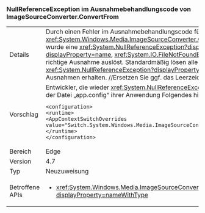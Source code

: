 ### <a name="nullreferenceexception-in-exception-handling-code-from-imagesourceconverterconvertfrom"></a>NullReferenceException im Ausnahmebehandlungscode von ImageSourceConverter.ConvertFrom

|   |   |
|---|---|
|Details|Durch einen Fehler im Ausnahmebehandlungscode für <xref:System.Windows.Media.ImageSourceConverter.ConvertFrom(System.ComponentModel.ITypeDescriptorContext,System.Globalization.CultureInfo,System.Object)> wurde eine <xref:System.NullReferenceException?displayProperty=name> anstelle der gewünschten Ausnahme ausgelöst (z.B. <xref:System.IO.DirectoryNotFoundException?displayProperty=name>, <xref:System.IO.FileNotFoundException?displayProperty=name>). Mit dieser Änderung wird dieser Fehler behoben, sodass die Methode nun die richtige Ausnahme auslöst. Standardmäßig lösen alle Anwendungen mit der Zielplattform .NET Framework 4.6.2 und niedriger weiterhin aus Kompatibilitätsgründen <xref:System.NullReferenceException?displayProperty=name> aus. Entwickler, die .NET Framework 4.7 und höher als Zielplattform verwenden, sollten die richtigen Ausnahmen erhalten. //Ersetzen Sie ggf. das Leerzeichen durch ein „x“.|
|Vorschlag|Entwickler, die wieder <xref:System.NullReferenceException?displayProperty=name> erhalten möchten, wenn Sie .NET Framework 4.7 als Zielplattform verwenden, können der Datei „app.config“ ihrer Anwendung Folgendes hinzufügen oder die entsprechenden Angaben zusammenführen:<pre><code class="language-xml">&lt;configuration&gt;&#13;&#10;&lt;runtime&gt;&#13;&#10;&lt;AppContextSwitchOverrides value=&quot;Switch.System.Windows.Media.ImageSourceConverter.OverrideExceptionWithNullReferenceException=true&quot;/&gt;&#13;&#10;&lt;/runtime&gt;&#13;&#10;&lt;/configuration&gt;&#13;&#10;</code></pre>|
|Bereich|Edge|
|Version|4.7|
|Typ|Neuzuweisung|
|Betroffene APIs|<ul><li><xref:System.Windows.Media.ImageSourceConverter.ConvertFrom(System.ComponentModel.ITypeDescriptorContext,System.Globalization.CultureInfo,System.Object)?displayProperty=nameWithType></li></ul>|

